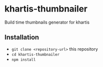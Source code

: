 # khartis-thumbnailer

Build time thumbnails generator for khartis

## Installation

* `git clone <repository-url>` this repository
* `cd khartis-thumbnailer`
* `npm install`
